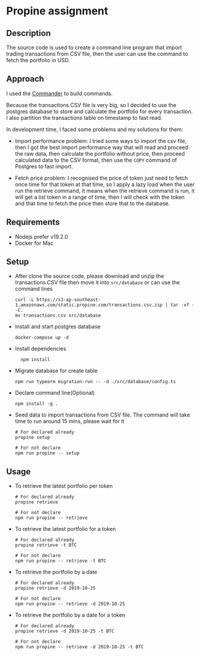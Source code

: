 # Propine assignment
## Description
The source code is used to create a command line program that import trading transactions from CSV file, then the user can use the command to fetch the portfolio in USD.
## Approach
I used the [Commander](https://github.com/tj/commander.js) to build commands.

Because the transactions CSV file is very big, so I decided to use the postgres database to store and calculate the portfolio for every transaction. I also partition the transactions table on timestamp to fast read.

In development time, I faced some problems and my solutions for them:
- Import performance problem: I tried some ways to import the csv file, then I got the best import performance way that will read and proceed the raw data, then calculate the portfolio without price, then proceed calculated data to the CSV format, then use the `COPY` command of Postgres to fast import.

- Fetch price problem: I recognised the price of token just need to fetch once time for that token at that time, so I apply a lazy load when the user run the retrieve command, it means when the retrieve command is run, it will get a list token in a range of time, then I will check with the token and that time to fetch the price then store that to the database.
## Requirements
- Nodejs prefer v19.2.0
- Docker for Mac
## Setup
- After clone the source code, please download and unzip the transactions CSV file then move it into `src/database` or can use the command lines
  ```shell
  curl -L https://s3-ap-southeast-1.amazonaws.com/static.propine.com/transactions.csv.zip | tar -xf - -C.
  mv transactions.csv src/database 
  ```
- Install and start postgres database
  ```shell
  docker-compose up -d
  ```
- Install dependencies
  ```shell
    npm install
  ```
- Migrate database for create table
  ```shell
  npm run typeorm migration:run -- -d ./src/database/config.ts
  ```
- Declare command line(Optional)
  ```shell
  npm install -g .
  ```
- Seed data to import transactions from CSV file. The command will take time to run around 15 mins, please wait for it
  ```shell
  # For declared already
  propine setup
  ```
  ```shell
  # For not declare
  npm run propine -- setup
  ```
## Usage
- To retrieve the latest portfolio per token
  ```shell
  # For declared already
  propine retrieve
  ```
  ```shell
  # For not declare
  npm run propine -- retrieve
  ```
- To retrieve the latest portfolio for a token
  ```shell
  # For declared already
  propine retrieve -t BTC
  ```
  ```shell
  # For not declare
  npm run propine -- retrieve -t BTC
  ```
- To retrieve the portfolio by a date
  ```shell
  # For declared already
  propine retrieve -d 2019-10-25
  ```
  ```shell
  # For not declare
  npm run propine -- retrieve -d 2019-10-25
  ```
- To retrieve the portfolio by a date for a token
  ```shell
  # For declared already
  propine retrieve -d 2019-10-25 -t BTC
  ```
  ```shell
  # For not declare
  npm run propine -- retrieve -d 2019-10-25 -t BTC
  ```
